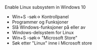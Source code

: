 

Enable Linux subsystem in Windows 10

* Win+S -søk-> Kontrollpanel
* Programmer og Funksjoner
* Slå Windows-funksjoner på eller av
* Windows-delsystem for Linux
* Win+S -søk-> "Microsoft Store"
* Søk etter "Linux" inne i Microsoft store
